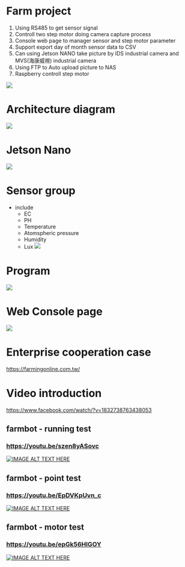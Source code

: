 # Farm project
1. Using RS485 to get sensor signal 
2. Controll two step motor doing camera capture process
3. Console web page to manager sensor and step motor parameter
4. Support export day of month sensor data to CSV 
5. Can using Jetson NANO take picture by IDS industrial camera and MVS(海康威視) industrial camera
6. Using FTP to Auto upload picture to NAS 
7. Raspberry controll step motor

![](https://i.imgur.com/kfXOwjLl.jpg)
# Architecture diagram
![](https://i.imgur.com/z71rRYA.png)
# Jetson Nano 
![](https://d11vq4vh3begny.cloudfront.net/img/tmp/1EP/BOo6z/Lo/5LvB5/Zg)

# Sensor group
* include 
  * EC
  * PH
  * Temperature
  * Atomspheric pressure
  * Humidity
  * Lux
![](https://d11vq4vh3begny.cloudfront.net/img/tmp/1EP/BOo6z/Lo/Dgd3r/Zg)

# Program
![](https://d11vq4vh3begny.cloudfront.net/img/tmp/1EP/BOo6z/Lo/J4voK/Zg)

# Web Console page
![](https://i.imgur.com/ECX5wnx.png)

# Enterprise cooperation case
https://farmingonline.com.tw/

# Video introduction
https://www.facebook.com/watch/?v=1832738763438053

## farmbot - running test
### https://youtu.be/szen8yASovc
[![IMAGE ALT TEXT HERE](https://img.youtube.com/vi/szen8yASovc/0.jpg)](https://www.youtube.com/watch?v=szen8yASovc)

## farmbot - point test
### https://youtu.be/EpDVKpUvn_c
[![IMAGE ALT TEXT HERE](https://img.youtube.com/vi/EpDVKpUvn_c/0.jpg)](https://www.youtube.com/watch?v=EpDVKpUvn_c)

## farmbot - motor test
### https://youtu.be/epGk56HlGOY
[![IMAGE ALT TEXT HERE](https://img.youtube.com/vi/epGk56HlGOY/0.jpg)](https://www.youtube.com/watch?v=epGk56HlGOY)
